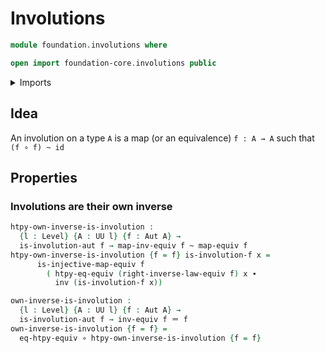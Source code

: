 # Involutions

```agda
module foundation.involutions where

open import foundation-core.involutions public
```

<details><summary>Imports</summary>

```agda
open import foundation.automorphisms
open import foundation.equivalence-extensionality
open import foundation.equivalences
open import foundation.universe-levels

open import foundation-core.function-types
open import foundation-core.homotopies
open import foundation-core.identity-types
open import foundation-core.injective-maps
```

</details>

## Idea

An involution on a type `A` is a map (or an equivalence) `f : A → A` such that
`(f ∘ f) ~ id`

## Properties

### Involutions are their own inverse

```agda
htpy-own-inverse-is-involution :
  {l : Level} {A : UU l} {f : Aut A} →
  is-involution-aut f → map-inv-equiv f ~ map-equiv f
htpy-own-inverse-is-involution {f = f} is-involution-f x =
      is-injective-map-equiv f
        ( htpy-eq-equiv (right-inverse-law-equiv f) x ∙
          inv (is-involution-f x))

own-inverse-is-involution :
  {l : Level} {A : UU l} {f : Aut A} →
  is-involution-aut f → inv-equiv f ＝ f
own-inverse-is-involution {f = f} =
  eq-htpy-equiv ∘ htpy-own-inverse-is-involution {f = f}
```
